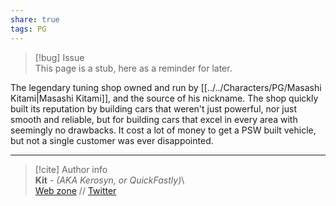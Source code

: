 ```yaml
---  
share: true  
tags: PG  
---  
```

> [!bug] Issue  
> This page is a stub, here as a reminder for later.  
  
The legendary tuning shop owned and run by [[../../Characters/PG/Masashi Kitami|Masashi Kitami]], and the source of his nickname. The shop quickly built its reputation by building cars that weren't just powerful, nor just smooth and reliable, but for building cars that excel in every area with seemingly no drawbacks. It cost a lot of money to get a PSW built vehicle, but not a single customer was ever disappointed.  
  
-----  
> [!cite] Author info  
> **Kit** - *(AKA Kerosyn, or QuickFastly)*\  
> [Web zone](https://kitabe.link) // [Twitter](https://twitter.com/Kerosyn_)